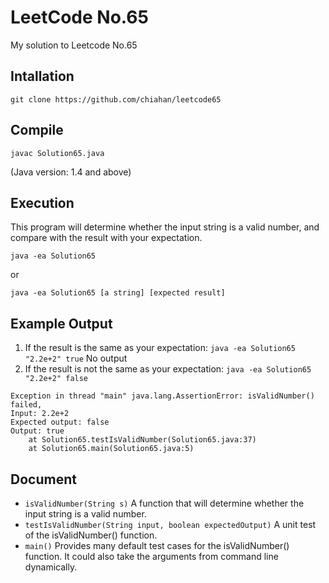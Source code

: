 # LeetCode No.65
My solution to Leetcode No.65

## Intallation
```
git clone https://github.com/chiahan/leetcode65
```

## Compile 
```
javac Solution65.java
```
(Java version: 1.4 and above)

## Execution
This program will determine whether the input string is a valid number, and compare with the result with your expectation.
```
java -ea Solution65
```
or 
```
java -ea Solution65 [a string] [expected result]
```
## Example Output
1. If the result is the same as your expectation: `java -ea Solution65 "2.2e+2" true`
No output
2. If the result is not the same as your expectation: `java -ea Solution65 "2.2e+2" false`
```
Exception in thread "main" java.lang.AssertionError: isValidNumber() failed,
Input: 2.2e+2
Expected output: false
Output: true
	at Solution65.testIsValidNumber(Solution65.java:37)
	at Solution65.main(Solution65.java:5)
```
## Document
- `isValidNumber(String s)`
A function that will determine whether the input string is a valid number.
- `testIsValidNumber(String input, boolean expectedOutput)`
A unit test of the isValidNumber() function.
- `main()`
Provides many default test cases for the isValidNumber() function.
It could also take the arguments from command line dynamically.
